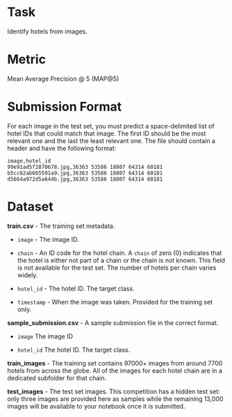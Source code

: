 # Task

Identify hotels from images.

# Metric

Mean Average Precision @ 5 (MAP@5)

# Submission Format

For each image in the test set, you must predict a space-delimited list of hotel IDs that could match that image. The first ID should be the most relevant one and the last the least relevant one. The file should contain a header and have the following format:

```
image,hotel_id
99e91ad5f2870678.jpg,36363 53586 18807 64314 60181
b5cc62ab665591a9.jpg,36363 53586 18807 64314 60181
d5664a972d5a644b.jpg,36363 53586 18807 64314 60181
```

# Dataset

**train.csv** - The training set metadata.

- `image` - The image ID.

- `chain` - An ID code for the hotel chain. A `chain` of zero (0) indicates that the hotel is either not part of a chain or the chain is not known. This field is not available for the test set. The number of hotels per chain varies widely.

- `hotel_id` - The hotel ID. The target class.

- `timestamp` - When the image was taken. Provided for the training set only.

**sample_submission.csv** - A sample submission file in the correct format.

- `image` The image ID

- `hotel_id` The hotel ID. The target class.

**train_images** - The training set contains 97000+ images from around 7700 hotels from across the globe. All of the images for each hotel chain are in a dedicated subfolder for that chain.

**test_images** - The test set images. This competition has a hidden test set: only three images are provided here as samples while the remaining 13,000 images will be available to your notebook once it is submitted.